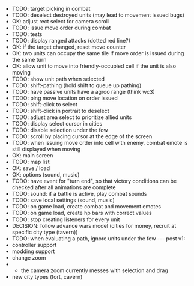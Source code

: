 - TODO: target picking in combat
- TODO: deselect destroyed units (may lead to movement issued bugs)
- OK: adjust rect select for camera scroll
- TODO: issue move order during combat
- TODO: tests
- TODO: display ranged attacks (dotted red line?)
- OK: if the target changed, reset move counter
- OK: two units can occupy the same tile if move order is issued during the same turn
- OK: allow unit to move into friendly-occupied cell if the unit is also moving
- TODO: show unit path when selected
- TODO: shift-pathing (hold shift to queue up pathing)  
- TODO: have passive units have a agroo range (think wc3)
- TODO: ping move location on order issued
- TODO: shift-click to select
- TODO: shift-click in portrait to deselect
- TODO: adjust area select to prioritize allied units
- TODO: display select cursor in cities
- TODO: disable selection under the fow
- TODO: scroll by placing cursor at the edge of the screen
- TODO: when issuing move order into cell with enemy, combat emote is still displayed when moving
- OK: main screen
- TODO: map list
- OK: save / load
- OK: options (sound, music)
- TODO: have event for "turn end", so that victory conditions can be checked after all animations are complete
- TODO: sound: if a battle is active, play combat sounds
- TODO: save local settings (sound, music)
- TODO: on game load, create combat and movement emotes
- TODO: on game load, create hp bars with correct values
- TODO: stop creating listeners for every unit
- DECISION: follow advance wars model (cities for money, recruit at specific city type (tavern))
- TODO: when evaluating a path, ignore units under the fow
--- post v1:
- controller support
- modding support
- change zoom
- - the camera zoom currently messes with selection and drag
- new city types (fort, cavern)
